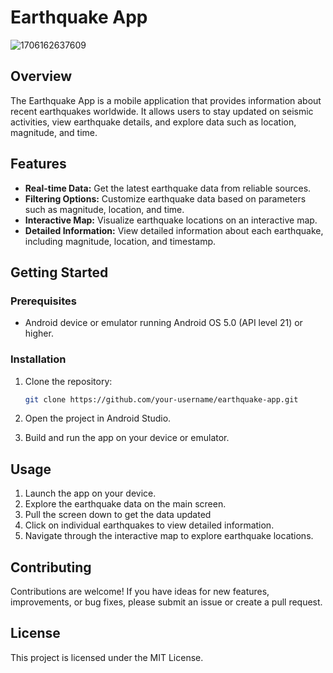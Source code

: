 # Earthquake App

![1706162637609](https://github.com/yifanzhang101/EarthquakeApplication/assets/154247606/d4d0cbde-94db-4f53-9e3b-5868a2ceb615)

## Overview

The Earthquake App is a mobile application that provides information about recent earthquakes worldwide. It allows users to stay updated on seismic activities, view earthquake details, and explore data such as location, magnitude, and time.

## Features

- **Real-time Data:** Get the latest earthquake data from reliable sources.
- **Filtering Options:** Customize earthquake data based on parameters such as magnitude, location, and time.
- **Interactive Map:** Visualize earthquake locations on an interactive map.
- **Detailed Information:** View detailed information about each earthquake, including magnitude, location, and timestamp.
  
## Getting Started

### Prerequisites

- Android device or emulator running Android OS 5.0 (API level 21) or higher.

### Installation

1. Clone the repository:

   ```bash
   git clone https://github.com/your-username/earthquake-app.git
   
2. Open the project in Android Studio.

3. Build and run the app on your device or emulator.

## Usage

1. Launch the app on your device.
2. Explore the earthquake data on the main screen.
3. Pull the screen down to get the data updated
4. Click on individual earthquakes to view detailed information.
5. Navigate through the interactive map to explore earthquake locations.

## Contributing

Contributions are welcome! If you have ideas for new features, improvements, or bug fixes, please submit an issue or create a pull request.

## License

This project is licensed under the MIT License.
